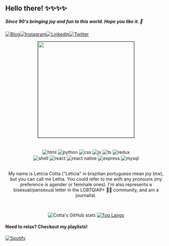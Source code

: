 ## Hello there! ✨✨✨✨
##### Since 90's bringing joy and fun to this world. Hope you like it. 🌙 <br/>
[![Blog](https://img.shields.io/badge/Wordpress-21759B?style=for-the-badge&logo=wordpress&logoColor=white)](https://noestalgie.wordpress.com)[![Instagram](https://img.shields.io/badge/Instagram-E4405F?style=for-the-badge&logo=instagram&logoColor=white)](https://instagram.com/lethak)[![LinkedIn](https://img.shields.io/badge/LinkedIn-0077B5?style=for-the-badge&logo=linkedin&logoColor=white)](https://www.linkedin.com/in/leticiacotta/)[![Twitter](https://img.shields.io/badge/Twitter-1DA1F2?style=for-the-badge&logo=twitter&logoColor=white)](https://www.twitter.com/lcscotta) <br/>

<div align="center">
<img align="center" src="https://i.picasion.com/pic92/9655af89a23e83ea89d52e450c2500fc.gif" width="300" height="300" border="1px" />
</div><br/>

<div style="display: inline_block" align="center"> <br/>
<img align="center" alt="html" src="https://img.shields.io/badge/HTML-239120?style=for-the-badge&logo=html5&logoColor=white" />
<img align="center" alt="python" src="https://img.shields.io/badge/Python-3776AB?style=for-the-badge&logo=python&logoColor=white" />
<img align="center" alt="css" src="https://img.shields.io/badge/CSS-239120?&style=for-the-badge&logo=css3&logoColor=white" />
<img align="center" alt="js" src="https://img.shields.io/badge/JavaScript-F7DF1E?style=for-the-badge&logo=javascript&logoColor=black" />
<img align="center" alt="ts" src="https://img.shields.io/badge/TypeScript-007ACC?style=for-the-badge&logo=typescript&logoColor=white" />
<img align="center" alt="redux" src="https://img.shields.io/badge/Redux-593D88?style=for-the-badge&logo=redux&logoColor=white" />
</div>
<div style="display: inline_block" align="center">
<img align="center" alt="shell" src="https://img.shields.io/badge/Shell_Script-121011?style=for-the-badge&logo=gnu-bash&logoColor=white" />
<img align="center" alt="react" src="https://img.shields.io/badge/React-20232A?style=for-the-badge&logo=react&logoColor=61DAFB" />
<img align="center" alt="react native" src="https://img.shields.io/badge/React_Native-20232A?style=for-the-badge&logo=react&logoColor=61DAFB" />
<img align="center" alt="express" src="https://img.shields.io/badge/Express.js-404D59?style=for-the-badge" />
<img align="center" alt="mysql" src="https://img.shields.io/badge/MySQL-00000F?style=for-the-badge&logo=mysql&logoColor=white" />
</div> <br/>

<p align="center">My name is Letícia Cotta ("Letícia" in brazilian portuguese mean joy btw), but you can call me Letha. You could refer to me with any pronouns (my preference is agender or femmale ones). I'm also represents a bisexual/pansexual letter in the LGBTQIAP+ 🏳️‍🌈 community, and am a journalist. </p>
</div> </br>

<div style="display: inline_block" align="center">

![Cotta's GitHub stats](https://github-readme-stats.vercel.app/api?username=lcscotta&show_icons=true&theme=radical) [![Top Langs](https://github-readme-stats.vercel.app/api/top-langs/?username=lcscotta&layout=compact)](https://github.com/lcscotta/github-readme-stats)
</div>

<div style="display: center">

#### Need to relax? Checkout my playlists!
[![Spotify](https://img.shields.io/badge/Spotify-1ED760?&style=for-the-badge&logo=spotify&logoColor=white)](https://open.spotify.com/user/12147382212?si=0afc80ac50d24757)
</div> </br>
